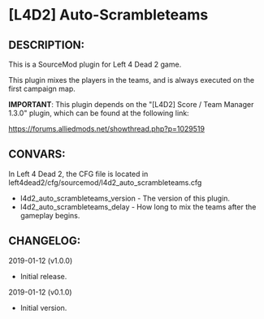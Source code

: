 # [L4D2] Auto-Scrambleteams

## DESCRIPTION: 

This is a SourceMod plugin for Left 4 Dead 2 game.

This plugin mixes the players in the teams, and is always executed on the first campaign map.

**IMPORTANT**: This plugin depends on the "[L4D2] Score / Team Manager 1.3.0" plugin, which can be found at the following link:

https://forums.alliedmods.net/showthread.php?p=1029519


## CONVARS:

In Left 4 Dead 2, the CFG file is located in left4dead2/cfg/sourcemod/l4d2_auto_scrambleteams.cfg

- l4d2_auto_scrambleteams_version - The version of this plugin.
- l4d2_auto_scrambleteams_delay - How long to mix the teams after the gameplay begins.


## CHANGELOG:

2019-01-12 (v1.0.0)
- Initial release.

2019-01-12 (v0.1.0)
- Initial version.
